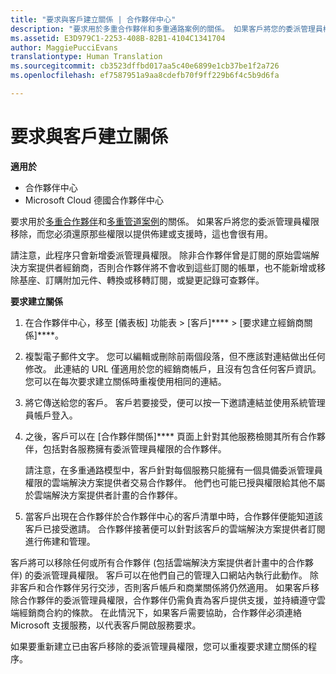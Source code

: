 ```yaml
---
title: "要求與客戶建立關係 | 合作夥伴中心"
description: "要求用於多重合作夥伴和多重通路案例的關係。 如果客戶將您的委派管理員權限移除，而您必須還原那些權限以提供佈建或支援時，這也會很有用。"
ms.assetid: E3D979C1-2253-408B-82B1-4104C1341704
author: MaggiePucciEvans
translationtype: Human Translation
ms.sourcegitcommit: cb3523dffbd017aa5c40e6899e1cb37be1f2a726
ms.openlocfilehash: ef7587951a9aa8cdefb70f9ff229b6f4c5b9d6fa

---
```


# 要求與客戶建立關係

**適用於**

-  合作夥伴中心
-  Microsoft Cloud 德國合作夥伴中心

要求用於[多重合作夥伴](multipartner.md)和[多重管道案例](multichannel.md)的關係。 如果客戶將您的委派管理員權限移除，而您必須還原那些權限以提供佈建或支援時，這也會很有用。

請注意，此程序只會新增委派管理員權限。 除非合作夥伴曾是訂閱的原始雲端解決方案提供者經銷商，否則合作夥伴將不會收到這些訂閱的帳單，也不能新增或移除基座、訂購附加元件、轉換或移轉訂閱，或變更記錄可查夥伴。

<a href="" id="requestarelationship"></a>
**要求建立關係**

1.  在合作夥伴中心，移至 \[儀表板\] 功能表 &gt; \[客戶\]**** &gt; \[要求建立經銷商關係\]****。
2.  複製電子郵件文字。 您可以編輯或刪除前兩個段落，但不應該對連結做出任何修改。 此連結的 URL 僅適用於您的經銷商帳戶，且沒有包含任何客戶資訊。 您可以在每次要求建立關係時重複使用相同的連結。
3.  將它傳送給您的客戶。 客戶若要接受，便可以按一下邀請連結並使用系統管理員帳戶登入。
4.  之後，客戶可以在 \[合作夥伴關係\]**** 頁面上針對其他服務檢閱其所有合作夥伴，包括對各服務擁有委派管理員權限的合作夥伴。

    請注意，在多重通路模型中，客戶針對每個服務只能擁有一個具備委派管理員權限的雲端解決方案提供者交易合作夥伴。 他們也可能已授與權限給其他不屬於雲端解決方案提供者計畫的合作夥伴。

5.  當客戶出現在合作夥伴於合作夥伴中心的客戶清單中時，合作夥伴便能知道該客戶已接受邀請。 合作夥伴接著便可以針對該客戶的雲端解決方案提供者訂閱進行佈建和管理。

客戶將可以移除任何或所有合作夥伴 (包括雲端解決方案提供者計畫中的合作夥伴) 的委派管理員權限。 客戶可以在他們自己的管理入口網站內執行此動作。 除非客戶和合作夥伴另行交涉，否則客戶帳戶和商業關係將仍然適用。 如果客戶移除合作夥伴的委派管理員權限，合作夥伴仍需負責為客戶提供支援，並持續遵守雲端經銷商合約的條款。 在此情況下，如果客戶需要協助，合作夥伴必須連絡 Microsoft 支援服務，以代表客戶開啟服務要求。

如果要重新建立已由客戶移除的委派管理員權限，您可以重複要求建立關係的程序。

 

 






<!--HONumber=Jan17_HO2-->


